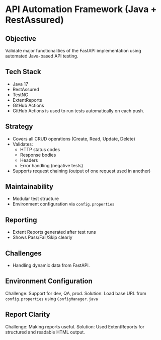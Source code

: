 # API Automation Framework (Java + RestAssured)

## Objective
Validate major functionalities of the FastAPI implementation using automated Java-based API testing.

## Tech Stack
- Java 17
- RestAssured
- TestNG
- ExtentReports
- GitHub Actions
- GitHub Actions is used to run tests automatically on each push.

## Strategy
- Covers all CRUD operations (Create, Read, Update, Delete)
- Validates:
  - HTTP status codes
  - Response bodies
  - Headers
  - Error handling (negative tests)
- Supports request chaining (output of one request used in another)

## Maintainability
- Modular test structure 
- Environment configuration via `config.properties`

## Reporting
- Extent Reports generated after test runs
- Shows Pass/Fail/Skip clearly

## Challenges
- Handling dynamic data from FastAPI.
  
## Environment Configuration
Challenge: Support for dev, QA, prod.
Solution: Load base URL from `config.properties` using `ConfigManager.java`

## Report Clarity
Challenge: Making reports useful.
Solution: Used ExtentReports for structured and readable HTML output.

